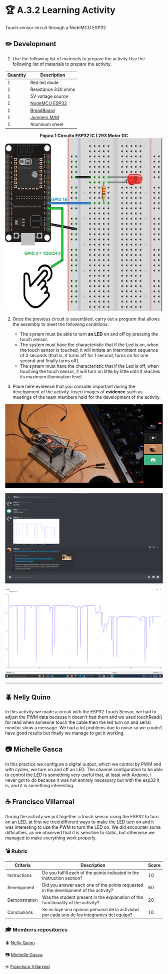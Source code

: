 # :trophy: A.3.2 Learning Activity
Touch sensor circuit through a NodeMCU ESP32

## :pencil2: Development

1. Use the following list of materials to prepare the activity
Use the following list of materials to prepare the activity.

| Quantity | Description|
| -------- | -------------------------------------------------------------------------------------------------------------------------------------------------------------------------------------------------------------------------- |
| 1        | Red led diode|
| 1        | Resistance 330 ohms|
| 1        | 5V voltage source|
| 1        | [NodeMCU ESP32](https://www.amazon.com.mx/ESP-32-ESP-32S-ESP-WROOM-32-ESP32-S-desarrollo/dp/B07TBFC75Z/ref=sr_1_2?__mk_es_MX=%C3%85M%C3%85%C5%BD%C3%95%C3%91&dchild=1&keywords=esp32&qid=1599003438&sr=8-2) |
| 1        | [BreadBoard](https://www.amazon.com.mx/Deke-Home-Breadboard-distribuci%C3%B3n-electr%C3%B3nica/dp/B086C9HK7V/ref=sr_1_22?__mk_es_MX=%C3%85M%C3%85%C5%BD%C3%95%C3%91&dchild=1&keywords=breadboard&qid=1599003455&sr=8-22)   |
| 1        | [Jumpers M/M](https://www.amazon.com.mx/ELEGOO-Macho-Hembra-Macho-Macho-Hembra-Hembra-Protoboard/dp/B06ZXSQ5WG/ref=sr_1_1?__mk_es_MX=%C3%85M%C3%85%C5%BD%C3%95%C3%91&dchild=1&keywords=jumper+wires&qid=1599003519&sr=8-1) |
| 1        | Aluminum sheet

<p align="center"> 
    <strong>Figura 1 Circuito ESP32 IC L293 Motor DC</strong>
    <img alt="Logo" src="./img/C3.x_ESP32_Touch_sensitive_led_schematic.jpg"
    width=550 height=550>
</p>

2. Once the previous circuit is assembled, carry out a program that allows the assembly to meet the following conditions:
    - The system must be able to turn **an LED** on and off by pressing the touch sensor.
    - The system must have the characteristic that if the Led is on, when the touch sensor is touched, it will initiate an intermittent sequence of 3 seconds (that is, it turns off for 1 second, turns on for one second and finally turns off).
    - The system must have the characteristic that if the Led is off, when touching the touch sensor, it will turn on little by little until it reaches its maximum illumination level.

3. Place here evidence that you consider important during the development of the activity. Insert images of **evidence** such as meetings of the team members held for the development of the activity.

<p align="center"> 
    <img alt="Logo" src="./img/A3.2Discord1.png" w>
</p>
<p align="center"> 
    <img alt="Logo" src="./img/A3.2Discord2.png" w>
</p>
<p align="center"> 
    <img alt="Logo" src="./img/A3.2Grafica.png" w>
</p>

___

## :beetle: Nelly Quino
<p>In this activity we made a circuit with the ESP32 Touch Sensor, we had to adjust the PWM data because it doesn't had them and we used touchRead() for read when someone touch the cable then the led turn on and serial monitor show a message. We had a lot problems due to noise so we coudn't have good results but finally we manage to get it working.</p>

## :camera: Michelle Gasca
<p>In this practice we configure a digital output, which we control by PWM and with cycles, we turn on and off an LED. The channel configuration to be able to control the LED is something very useful that, at least with Arduino, I never got to do because it was not entirely necessary but with the esp32 it is, and it is something interesting.</p>

## :coffee: Francisco Villarreal 
<p>During the activity we put together a touch sensor using the ESP32 to turn on an LED, at first we tried different ways to make the LED turn on and it was interesting to use the PWM to turn the LED on. We did encounter some difficulties, as we observed that it is sensitive to static, but otherwise we managed to make everything work properly.</p>

### :bomb: Rubric

| Criteria| Description | Score |
| ------------- | -------------------------------------------------------------------------------------------- | ------- |
| Instructions | Do you fulfill each of the points indicated in the instruction section? | 10 |
| Sevelopment    | Did you answer each one of the points requested in the development of the activity?   | 60      |
|Demonstration|Was the student present in the explanation of the functionality of the activity?|20| 
|Conclusions|Se incluye una opinión personal de la actividad por cada uno de los integrantes del equipo?|10|

### :mortar_board: Members repositories
:beetle: [Nelly Quino](https://github.com/NellyQuino/SistemasProgramables)

:camera: [Michelle Gasca](https://github.com/C3XDN/Sistemas-programables)

:coffee: [Francisco Villarreal](https://github.com/FranciscoVF/Sistemas-Programables/)